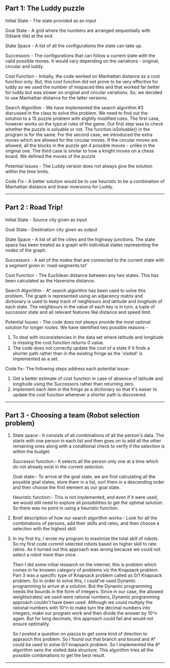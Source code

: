 ## Part 1: The Luddy puzzle
Initial State -
The state provided as an input

Goal State -
A grid where the numbers are arranged sequentially with 0(blank tile) at the end.

State Space -
A list of all the configurations the state can take up.

Successors -
The configurations that can follow a current state with the valid possible moves. It would vary depending on the variations - original, circular and luddy.

Cost Function -
Initially, the code worked on Manhattan distance as a cost function only. But, this cost function did not prove to be very effective for luddy so we used the number of mispaced tiles and that worked far better for luddy but was slower on original and circular variations. So, we decided to use Manhattan distance for the latter versions.

Search Algorithm -
We have implemented the search algorithm #3 discussed in the class to solve this problem.
We need to find out the solution to a 15 puzzle problem with slightly modified rules.
The first case, however works on the typical rules of the game. Out first step was to check whether the puzzle is solvable or not. The function isSolvable() in the program is for the same.
For the second case, we introduced the extra moves which are allowed for the circular moves. If the circular moves are allowed, all the blocks in the puzzle get 4 possible moves - unlike in the original one.
The third case is similar to how a knight moves on a chess board. We defined the moves of the puzzle

Potential Issues -
The Luddy version does not always give the solution within the time limits.

Code Fix -
A better solution would be to use heuristic to be a combination of Manhattan distance and linear inversions for Luddy. 

-----------------------------------------

## Part 2 : Road Trip!
Initial State -
Source city given as input

Goal State -
Destination city given as output

State Space -
A list of all the cities and the highway junctions. The state space has been treated as a graph with individual states representing the nodes of the graph.

Successors -
A set of the nodes that are connected to the current state with a segment given in 'road-segments.txt'

Cost Function -
The Euclidean distance between any two states. This has been calculated as the Haversine distance.

Search Algorithm -
A* search algorithm has been used to solve this problem. The graph is represented using an adjacency matrix and dictionary is used to keep track of neighbours and latitude and longitude of each state. The neighbours in the value of each key is in turn, a tuple of successor state and all relevant features like distance and speed limit.

Potential Issues -
The code does not always provide the most optimal solution for longer routes. We have identified two possible reasons -
1. To deal with inconsistencies in the data set where latitude and longitude is missing the cost function returns 0 value.
2. The code does not correctly update the cost of a state if it finds a shorter path rather than in the existing fringe as the 'visited' is implemented as a set.

Code fix-
The following steps address each potential issue-
1. Get a better estimate of cost function in case of absence of latitude and longitude using the Successors rather than returning zero.
2. Implement each item in the fringe as a dictionary so that it's easier to update the cost function whenever a shorter path is discovered. 

-----------------------------------------
## Part 3 - Choosing a team (Robot selection problem)

1. State space:- It consists of all combinations of all the person's data. The starts with one person in each list and then goes
on to add all the other remaining ones along with a conditional check to verify if the selection is within the budget.

   Successor function:- It selects all the person only one at a time which do not already exist in the current selection.
   
   Goal state:- To arrive at the goal state, we are first calculating all the possible goal states, store them in a list, sort
   them in a descending order and then choose the first element as our goal state.
   
   Heuristic function:- This is not implemented, and even if it were used, we would still need to explore all possibilities to
   get the optimal solution. So there was no point in using a heuristic function.
   
2. Brief description of how our search algorithm works:-
    Look for all the combinations of persons, add their skills and rates, and then choose a selection with the highest skill.
   
   
3. In my first try, I wrote my program to maximize the total skill of robots. So my first code commit
	selected robots based on higher skill to rate ratios. As it turned out this approach was wrong because we could not select
	a robot more than once. 

	Then I did some initial research on the internet, this is problem which comes in he knowen category of problems viz the Knapsack problem.
	Part 3 was a specific type of Knapsack problem called as 0/1 Knapsack problem. So in order to solve this, I could've
	used Dynamic programming to arrive at a solution. But the Dynamic programming needs the bounds in the form of integers.
	Since in our case, the allowed weights(rates) we used were rational numbers, Dynamic programming approach couldn't have
	been used. Although we could multiply the rational numbers with 10^n to make turn the decimal numbers into integers,
	make our program work and then divide the answer by 10^n again. But for long decimals, this approach could fail and would
	not ensure optimality.

	So I posted a question on piazza to get some kind of direction to appraoch this problem. So I found out that branch and bound and A* could
	be used to solve 0/1 knapsack problem. So I implemented the A* algorithm sans the visited data structure. This algorithm tries
	all the possible combinations to get the best result.
-----------------------------------------
